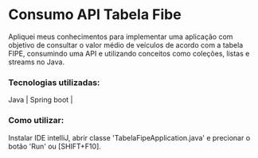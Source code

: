 # Consumo API Tabela Fibe

Apliquei meus conhecimentos para implementar uma aplicação com objetivo de consultar o valor médio de veículos de acordo com a tabela FIPE, consumindo uma API e utilizando conceitos como coleções, listas e streams no Java.

### Tecnologias utilizadas:
Java | Spring boot |

### Como utilizar:
Instalar IDE intelliJ, abrir classe 'TabelaFipeApplication.java' e precionar o botão 'Run' ou [SHIFT+F10].
